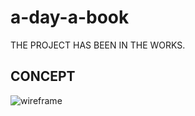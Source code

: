 # a-day-a-book

 THE PROJECT HAS BEEN IN THE WORKS.




## CONCEPT

![wireframe](https://user-images.githubusercontent.com/39688690/84572517-71605780-add5-11ea-9345-52dd456b3deb.png)
